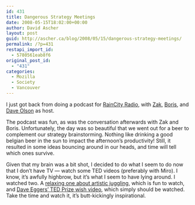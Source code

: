 ```yaml
---
id: 431
title: Dangerous Strategy Meetings
date: 2008-05-15T18:02:00+00:00
author: David Ascher
layout: post
guid: http://ascher.ca/blog/2008/05/15/dangerous-strategy-meetings/
permalink: /?p=431
restapi_import_id:
  - 5780561eab8f6
original_post_id:
  - "431"
categories:
  - Mozilla
  - Society
  - Vancouver
---
```

I just got back from doing a podcast for [RainCity Radio](http://www.raincitystudios.com/audio), with [Zak](http://zak.greant.com/), [Boris](http://bmannconsulting.com/), and [Dave Olson](http://www.raincitystudios.com/about/team/daveo) as host.

The podcast was fun, as was the conversation afterwards with Zak and Boris. Unfortunately, the day was so beautiful that we went out for a beer to complement our strategy brainstorming. Nothing like drinking a good belgian beer in the sun to impact the afternoon&#8217;s productivity! Still, it resulted in some ideas bouncing around in our heads, and time will tell which ones survive.

Given that my brain was a bit shot, I decided to do what I seem to do now that I don&#8217;t have TV &#8212; watch some TED videos (preferably with Miro). I know, it&#8217;s awfully highbrow, but it&#8217;s what I seem to have lying around. I watched two. A [relaxing one about artistic juggling](http://www.ted.com/index.php/talks/view/id/260), which is fun to watch, and [Dave Eggers&#8217; TED Prize wish video](http://www.ted.com/index.php/talks/view/id/233), which simply should be watched. Take the time and watch it, it&#8217;s butt-kickingly inspirational.